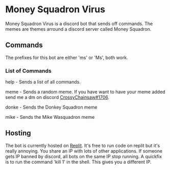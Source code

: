 # Money Squadron Virus
Money Squadron Virus is a discord bot that sends off commands. The memes are themes arround a discord server called Money Squadron.

## Commands
The prefixes for this bot are either 'ms' or 'Ms', both work.

### List of Commands 
help - Sends a list of all commands.

meme - Sends a random meme. If you have want to have your meme added send me a dm on discord [CrossyChainsaw#1706](https://discordapp.com/users/413070742591373314).

donke - Sends the Donkey Squadron meme

mike - Sends the Mike Wasquadron meme

## Hosting
The bot is currently hosted on [Replit](https://replit.com/). It's free to run code on replit but it's really annoying. You share an IP with lots of other applications. If someone gets IP banned by discord, all bots on the same IP stop running. A quickfix is to run the command 'kill 1' in the shell. This gives you a different IP.

<!--comment-->
